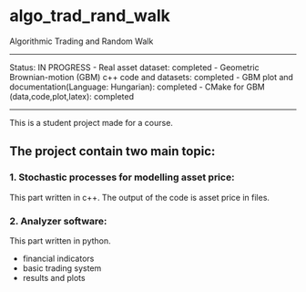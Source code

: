 # algo_trad_rand_walk
Algorithmic Trading and Random Walk

________________________________________________

Status: IN PROGRESS
        - Real asset dataset: completed
        - Geometric Brownian-motion (GBM) c++ code and datasets: completed
        - GBM plot and documentation(Language: Hungarian): completed
        - CMake for GBM (data,code,plot,latex): completed
________________________________________________

This is a student project made for a course.

## The project contain two main topic:

### 1. Stochastic processes for modelling asset price:
This part written in c++.
The output of the code is asset price in files.

### 2. Analyzer software:
This part written in python.
- financial indicators
- basic trading system
- results and plots
